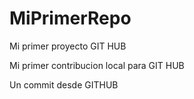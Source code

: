 # MiPrimerRepo
Mi primer proyecto GIT HUB


Mi primer contribucion local para GIT HUB

Un commit desde GITHUB
